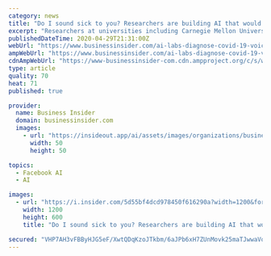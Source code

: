 ```yaml
---
category: news
title: "Do I sound sick to you? Researchers are building AI that would diagnose COVID-19 by listening to people talk."
excerpt: "Researchers at universities including Carnegie Mellon University, Harvard, and MIT are collecting voice data to train algorithms to diagnose COVID-19."
publishedDateTime: 2020-04-29T21:31:00Z
webUrl: "https://www.businessinsider.com/ai-labs-diagnose-covid-19-voice-listening-talk-2020-4"
ampWebUrl: "https://www.businessinsider.com/ai-labs-diagnose-covid-19-voice-listening-talk-2020-4?amp"
cdnAmpWebUrl: "https://www-businessinsider-com.cdn.ampproject.org/c/s/www.businessinsider.com/ai-labs-diagnose-covid-19-voice-listening-talk-2020-4?amp"
type: article
quality: 70
heat: 71
published: true

provider:
  name: Business Insider
  domain: businessinsider.com
  images:
    - url: "https://insideout.app/ai/assets/images/organizations/businessinsider.com-50x50.jpg"
      width: 50
      height: 50

topics:
  - Facebook AI
  - AI

images:
  - url: "https://i.insider.com/5d55bf4dcd978450f616290a?width=1200&format=jpeg"
    width: 1200
    height: 600
    title: "Do I sound sick to you? Researchers are building AI that would diagnose COVID-19 by listening to people talk."

secured: "VHP7AH3vFBByHJG5eF/XwtQDqKzoJTkbm/6aJPb6xH7ZUnMovk25maTJwwaVoU3wKs/xK/XfG7pcrSV278vamyCIkBb570B1rk/cfJmAge+cc1gRBeFRq4vZ98wZI9v6zZVySKGjd4nynLuBKczz7jsac+zI4Py2302rCLsNz7vhO7aQE4kltSQdQLHiYhrh1KUx8FhqYZ58fJO+kax50gfnISv2gvpvPz1xrjHWuNAxBB0vMLJ+mrejVzh+92D8U0V188UWelVmJk77aJIngiedNwbCqaaI2vIz8f07Q6N2lS0h+n5bUQGs12YXFWvUuXgnYth1cI/tjqqjVdsowl3gzSodtXNyDLitwsBuLpO7of4ldbQzMGiueAgGyTRdbuwr7QmzWVktOjiUnOfKAhgvbWjIfGpzVZ1V5A5spDeY8s0BGnei5k565vrX/HQWCL4LBPxOrBqjKrrnjqPGzDRnJGDnCpPBHdwSoX0Q1y4=;b2/6IuNHP5F3JF0xSYQh0A=="
---
```



